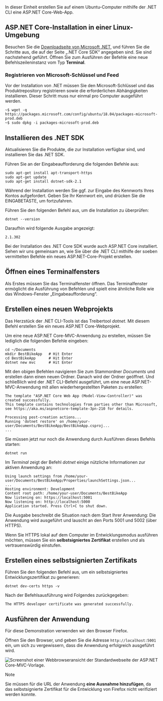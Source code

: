 In dieser Einheit erstellen Sie auf einem Ubuntu-Computer mithilfe der .NET CLI eine ASP.NET Core-Web-App.

## <a name="aspnet-core-installation-on-linux-environment"></a>ASP.NET Core-Installation in einer Linux-Umgebung

Besuchen Sie die [Downloadseite von Microsoft .NET](https://www.microsoft.com/net/download), und führen Sie die Schritte aus, die auf der Seite „.NET Core SDK“ angegeben sind. Sie sind nachstehend geführt. Öffnen Sie zum Ausführen der Befehle eine neue Befehlszeileninstanz vom Typ **Terminal**.

### <a name="register-microsoft-key-and-feed"></a>Registrieren von Microsoft-Schlüssel und Feed

Vor der Installation von .NET müssen Sie den Microsoft-Schlüssel und das Produktrepository registrieren sowie die erforderlichen Abhängigkeiten installieren. Dieser Schritt muss nur einmal pro Computer ausgeführt werden.

```console
~$ wget -q https://packages.microsoft.com/config/ubuntu/18.04/packages-microsoft-prod.deb
~$ sudo dpkg -i packages-microsoft-prod.deb
```

## <a name="install-the-net-sdk"></a>Installieren des .NET SDK

Aktualisieren Sie die Produkte, die zur Installation verfügbar sind, und installieren Sie das .NET SDK.

Führen Sie an der Eingabeaufforderung die folgenden Befehle aus:

```console
sudo apt-get install apt-transport-https
sudo apt-get update
sudo apt-get install dotnet-sdk-2.1
```

Während der Installation werden Sie ggf. zur Eingabe des Kennworts Ihres Kontos aufgefordert. Geben Sie Ihr Kennwort ein, und drücken Sie die EINGABETASTE, um fortzufahren.

Führen Sie den folgenden Befehl aus, um die Installation zu überprüfen:

```console
dotnet --version
```

Daraufhin wird folgende Ausgabe angezeigt:

```console
2.1.302
```

Bei der Installation des .NET Core SDK wurde auch ASP.NET Core installiert. Sehen wir uns gemeinsam an, wie Sie über die .NET CLI mithilfe der soeben vermittelten Befehle ein neues ASP.NET-Core-Projekt erstellen.

## <a name="open-a-terminal-window"></a>Öffnen eines Terminalfensters

Als Erstes müssen Sie das Terminalfenster öffnen. Das Terminalfenster ermöglicht die Ausführung von Befehlen und spielt eine ähnliche Rolle wie das Windows-Fenster „Eingabeaufforderung“.

## <a name="create-a-new-web-project"></a>Erstellen eines neuen Webprojekts

Das Herzstück der .NET CLI-Tools ist das Treibertool *dotnet*. Mit diesem Befehl erstellen Sie ein neues ASP.NET Core-Webprojekt.

Um eine neue ASP.NET Core-MVC-Anwendung zu erstellen, müssen Sie lediglich die folgenden Befehle eingeben:

```console
cd ~/Documents
mkdir BestBikeApp   # Hit Enter
cd BestBikeApp      # Hit Enter
dotnet new mvc      # Hit Enter
```

Mit den obigen Befehlen navigieren Sie zum Stammordner *Documents* und erstellen dann einen neuen Ordner. Danach wird der Ordner geöffnet. Und schließlich wird der .NET CLI-Befehl ausgeführt, um eine neue ASP.NET-MVC-Anwendung mit allen wiederhergestellten Paketen zu erstellen:

```console
The template "ASP.NET Core Web App (Model-View-Controller)" was created successfully.
This template contains technologies from parties other than Microsoft, see https://aka.ms/aspnetcore-template-3pn-210 for details.

Processing post-creation actions...
Running 'dotnet restore' on /home/your-user/Documents/BestBikeApp/BestBikeApp.csproj...
...
```

Sie müssen jetzt nur noch die Anwendung durch Ausführen dieses Befehls starten:

```console
dotnet run
```

Im *Terminal* zeigt der Befehl *dotnet* einige nützliche Informationen zur aktiven Anwendung an:

```console
Using launch settings from /home/your-user/Documents/BestBikeApp/Properties/launchSettings.json...
...
Hosting environment: Development
Content root path: /home/your-user/Documents/BestBikeApp
Now listening on: https://localhost:5001
Now listening on: http://localhost:5000
Application started. Press Ctrl+C to shut down.
```

Die Ausgabe beschreibt die Situation nach dem Start Ihrer Anwendung: Die Anwendung wird ausgeführt und lauscht an den Ports 5001 und 5002 (über HTTPS).

Wenn Sie HTTPS lokal auf dem Computer im Entwicklungsmodus ausführen möchten, müssen Sie ein **selbstsigniertes Zertifikat** erstellen und als vertrauenswürdig einstufen.

## <a name="create-a-self-signed-certificate"></a>Erstellen eines selbstsignierten Zertifikats

Führen Sie den folgenden Befehl aus, um ein selbstsigniertes Entwicklungszertifikat zu generieren:

```console
dotnet dev-certs https -v
```

Nach der Befehlsausführung wird Folgendes zurückgegeben:

```console
The HTTPS developer certificate was generated successfully.
```

## <a name="run-the-application"></a>Ausführen der Anwendung

Für diese Demonstration verwenden wir den Browser Firefox.

Öffnen Sie den Browser, und geben Sie die Adresse `http://localhost:5001` ein, um sich zu vergewissern, dass die Anwendung erfolgreich ausgeführt wird.

![Screenshot einer Webbrowseransicht der Standardwebseite der ASP.NET Core-MVC-Vorlage.](../media/5-asp-core-mvc-default-template.PNG)

> [!NOTE]
> Sie müssen für die URL der Anwendung **eine Ausnahme hinzufügen**, da das selbstsignierte Zertifikat für die Entwicklung von Firefox nicht verifiziert werden konnte.
